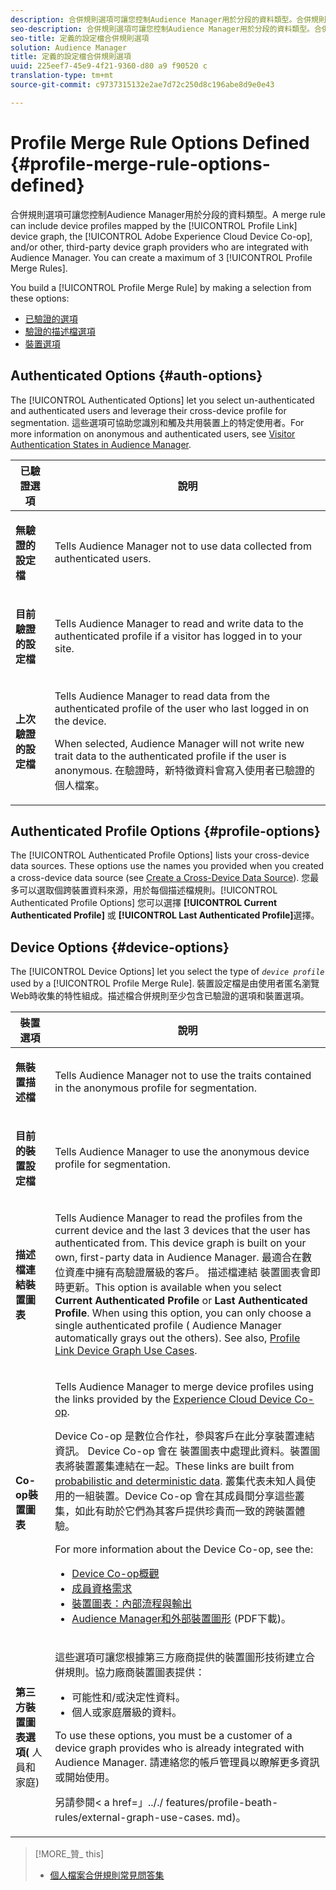 ```yaml
---
description: 合併規則選項可讓您控制Audience Manager用於分段的資料類型。合併規則可以包含由描述檔連結裝置圖表、Adobe Experience Cloud Device Co-op及/或其他與Audience Manager整合的第三方裝置圖形提供者所對應的裝置設定檔。您最多可以建立個描述檔合併規則。
seo-description: 合併規則選項可讓您控制Audience Manager用於分段的資料類型。合併規則可以包含由描述檔連結裝置圖表、Adobe Experience Cloud Device Co-op及/或其他與Audience Manager整合的第三方裝置圖形提供者所對應的裝置設定檔。您最多可以建立個描述檔合併規則。
seo-title: 定義的設定檔合併規則選項
solution: Audience Manager
title: 定義的設定檔合併規則選項
uuid: 225eef7-45e9-4f21-9360-d80 a9 f90520 c
translation-type: tm+mt
source-git-commit: c9737315132e2ae7d72c250d8c196abe8d9e0e43

---
```



# Profile Merge Rule Options Defined {#profile-merge-rule-options-defined}

合併規則選項可讓您控制Audience Manager用於分段的資料類型。A merge rule can include device profiles mapped by the [!UICONTROL Profile Link] device graph, the [!UICONTROL Adobe Experience Cloud Device Co-op], and/or other, third-party device graph providers who are integrated with Audience Manager. You can create a maximum of 3 [!UICONTROL Profile Merge Rules].

You build a [!UICONTROL Profile Merge Rule] by making a selection from these options:

<ul class="simplelist"> 
 <li> <a href="../../features/profile-merge-rules/merge-rule-definitions.md#auth-options"> 已驗證的選項</a> </li>
 <li> <a href="../../features/profile-merge-rules/merge-rule-definitions.md#profile-options"> 驗證的描述檔選項</a> </li>
 <li><a href="../../features/profile-merge-rules/merge-rule-definitions.md#device-options"> 裝置選項</a> </li>
</ul>

## Authenticated Options {#auth-options}

The [!UICONTROL Authenticated Options] let you select un-authenticated and authenticated users and leverage their cross-device profile for segmentation. 這些選項可協助您識別和觸及共用裝置上的特定使用者。For more information on anonymous and authenticated users, see [Visitor Authentication States in Audience Manager](../../reference/visitor-authentication-states.md).

<table id="table_4CE2DD312F54480E96BEAF72800789FB"> 
 <thead> 
  <tr> 
   <th colname="col1" class="entry"> 已驗證選項 </th> 
   <th colname="col2" class="entry"> 說明 </th> 
  </tr> 
 </thead>
 <tbody> 
  <tr> 
   <td colname="col1"> <p> <b><span class="uicontrol"> 無驗證的設定檔</span></b> </p> </td> 
   <td colname="col2"> <p>Tells <span class="keyword"> Audience Manager</span> not to use data collected from authenticated users. </p> </td> 
  </tr> 
  <tr> 
   <td colname="col1"> <p> <b><span class="uicontrol"> 目前驗證的設定檔</span></b> </p> </td> 
   <td colname="col2"> <p>Tells <span class="keyword"> Audience Manager</span> to read and write data to the authenticated profile if a visitor has logged in to your site. </p> </td> 
  </tr> 
  <tr> 
   <td colname="col1"> <p> <b><span class="uicontrol"> 上次驗證的設定檔</span></b> </p> </td> 
   <td colname="col2"> <p>Tells <span class="keyword"> Audience Manager</span> to read data from the authenticated profile of the user who last logged in on the device. </p> <p>When selected, <span class="keyword"> Audience Manager</span> will not write new trait data to the authenticated profile if the user is anonymous. 在驗證時，新特徵資料會寫入使用者已驗證的個人檔案。 </p> </td>
  </tr> 
 </tbody>
</table>

## Authenticated Profile Options {#profile-options}

The [!UICONTROL Authenticated Profile Options] lists your cross-device data sources. These options use the names you provided when you created a cross-device data source (see [Create a Cross-Device Data Source](../../features/profile-merge-rules/merge-rules-start.md#create-data-source)). 您最多可以選取個跨裝置資料來源，用於每個描述檔規則。[!UICONTROL Authenticated Profile Options] 您可以選擇 **[!UICONTROL Current Authenticated Profile]** 或 **[!UICONTROL Last Authenticated Profile]**&#x200B;選擇。

## Device Options {#device-options}

The [!UICONTROL Device Options] let you select the type of *`device profile`* used by a [!UICONTROL Profile Merge Rule]. 裝置設定檔是由使用者匿名瀏覽Web時收集的特性組成。描述檔合併規則至少包含已驗證的選項和裝置選項。

<table id="table_D373FB787D1A4E3485C02C4A76F03395"> 
 <thead> 
  <tr> 
   <th colname="col1" class="entry"> 裝置選項 </th> 
   <th colname="col2" class="entry"> 說明 </th> 
  </tr> 
 </thead>
 <tbody> 
  <tr> 
   <td colname="col1"> <p> <b><span class="uicontrol"> 無裝置描述檔</span></b> </p> </td> 
   <td colname="col2"> <p>Tells <span class="keyword"> Audience Manager</span> not to use the traits contained in the anonymous profile for segmentation. </p> </td> 
  </tr> 
  <tr> 
   <td colname="col1"> <p> <b><span class="uicontrol"> 目前的裝置設定檔</span></b> </p> </td> 
   <td colname="col2"> <p>Tells <span class="keyword"> Audience Manager</span> to use the anonymous device profile for segmentation. </p> </td> 
  </tr> 
  <tr> 
   <td colname="col1"> <p> <b><span class="uicontrol"> 描述檔連結裝置圖表</span></b> </p> </td> 
   <td colname="col2"> <p>Tells <span class="keyword"> Audience Manager</span> to read the profiles from the current device and the last 3 devices that the user has authenticated from. This device graph is built on your own, first-party data in <span class="keyword"> Audience Manager</span>. 最適合在數位資產中擁有高驗證層級的客戶。<span class="wintitle"> 描述檔連結</span> 裝置圖表會即時更新。This option is available when you select <b><span class="uicontrol"> Current Authenticated Profile</span></b> or <b><span class="uicontrol"> Last Authenticated Profile</span></b>. When using this option, you can only choose a single authenticated profile (<span class="keyword"> Audience Manager</span> automatically grays out the others). See also, <a href="../../features/profile-merge-rules/profile-link-use-case.md"> Profile Link Device Graph Use Cases</a>. </p> </td>
  </tr> 
  <tr> 
   <td colname="col1"> <p> <b><span class="uicontrol"> Co-op裝置圖表</span></b> </p> </td> 
   <td colname="col2"> <p>Tells <span class="keyword"> Audience Manager</span> to merge device profiles using the links provided by the <a href="https://marketing.adobe.com/resources/help/en_US/mcdc/" format="https" scope="external"> Experience Cloud Device Co-op</a>. </p> <p><span class="keyword"> Device Co-op</span> 是數位合作社，參與客戶在此分享裝置連結資訊。<span class="keyword"> Device Co-op</span> 會在 <span class="term"> 裝置圖表中處理此資料</span>。裝置圖表將裝置叢集連結在一起。These links are built from <a href="https://marketing.adobe.com/resources/help/en_US/mcdc/mcdc-links.html" format="https" scope="external"> probabilistic and deterministic data</a>. 叢集代表未知人員使用的一組裝置。<span class="keyword">Device Co-op</span> 會在其成員間分享這些叢集，如此有助於它們為其客戶提供珍貴而一致的跨裝置體驗。 </p> <p> For more information about the <span class="wintitle"> Device Co-op</span>, see the: </p> <p> 
     <ul id="ul_8EDA7D092ECD444C8C19CDC7534D84DE"> 
      <li id="li_323BC5993D6A4BA3962169BF0ED37C55"> <a href="https://marketing.adobe.com/resources/help/en_US/mcdc/mcdc-overview.html" format="https" scope="external"> Device Co-op概觀</a> </li> 
      <li id="li_0BDB2144EC584002B3B9F1D64B6CD580"> <a href="https://marketing.adobe.com/resources/help/en_US/mcdc/mcdc-requirements.html" format="https" scope="external"> 成員資格需求</a> </li> 
      <li id="li_632D1014909146758F07CFAC79B90CFE"> <a href="https://marketing.adobe.com/resources/help/en_US/mcdc/mcdc-processes.html" format="https" scope="external"> 裝置圖表：內部流程與輸出</a> </li> 
      <li id="li_9DF8876BFBC043948D3E82BD081AAF9F"><a href="https://marketing.adobe.com/resources/help/en_US/aam/downloads/AAM_Device_Graphs.pdf" format="https" scope="external"> Audience Manager和外部裝置圖形</a> (PDF下載)。 </li>
     </ul> </p> </td>
  </tr> 
  <tr> 
   <td colname="col1"> <p><b>第三方裝置圖表選項(</b> 人員和家庭) </p> </td>
   <td colname="col2"> <p>這些選項可讓您根據第三方廠商提供的裝置圖形技術建立合併規則。協力廠商裝置圖表提供： </p> <p> 
     <ul id="ul_5BA0D940BA15484FADF134A5A73815D5"> 
      <li id="li_389ACEBBF79A47499B6119B0F9CB3B5D"> 可能性和/或決定性資料。 </li> 
      <li id="li_E8606D3871A145A68E87BDC3554AC4EF">個人或家庭層級的資料。 </li> 
     </ul> </p> <p>To use these options, you must be a customer of a device graph provides who is already integrated with <span class="keyword"> Audience Manager</span>. 請連絡您的帳戶管理員以瞭解更多資訊或開始使用。 </p> <p>另請參閱&lt; a href=」.././ features/profile-beath-rules/external-graph-use-cases. md)。 </p> </td>
  </tr>
 </tbody>
</table>

>[!MORE_贊_ this]
>
>* [個人檔案合併規則常見問答集](../../faq/faq-profile-merge.md)

